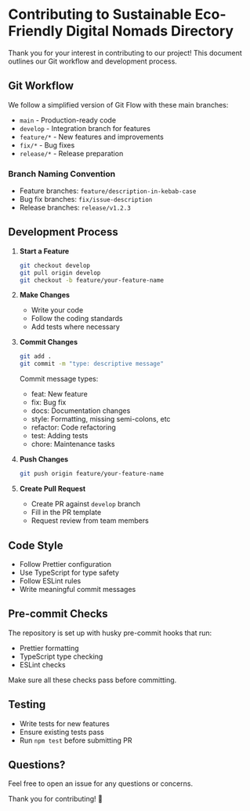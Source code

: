 # Contributing to Sustainable Eco-Friendly Digital Nomads Directory

Thank you for your interest in contributing to our project! This document outlines our Git workflow and development process.

## Git Workflow

We follow a simplified version of Git Flow with these main branches:

- `main` - Production-ready code
- `develop` - Integration branch for features
- `feature/*` - New features and improvements
- `fix/*` - Bug fixes
- `release/*` - Release preparation

### Branch Naming Convention

- Feature branches: `feature/description-in-kebab-case`
- Bug fix branches: `fix/issue-description`
- Release branches: `release/v1.2.3`

## Development Process

1. **Start a Feature**
   ```bash
   git checkout develop
   git pull origin develop
   git checkout -b feature/your-feature-name
   ```

2. **Make Changes**
   - Write your code
   - Follow the coding standards
   - Add tests where necessary

3. **Commit Changes**
   ```bash
   git add .
   git commit -m "type: descriptive message"
   ```
   Commit message types:
   - feat: New feature
   - fix: Bug fix
   - docs: Documentation changes
   - style: Formatting, missing semi-colons, etc
   - refactor: Code refactoring
   - test: Adding tests
   - chore: Maintenance tasks

4. **Push Changes**
   ```bash
   git push origin feature/your-feature-name
   ```

5. **Create Pull Request**
   - Create PR against `develop` branch
   - Fill in the PR template
   - Request review from team members

## Code Style

- Follow Prettier configuration
- Use TypeScript for type safety
- Follow ESLint rules
- Write meaningful commit messages

## Pre-commit Checks

The repository is set up with husky pre-commit hooks that run:
- Prettier formatting
- TypeScript type checking
- ESLint checks

Make sure all these checks pass before committing.

## Testing

- Write tests for new features
- Ensure existing tests pass
- Run `npm test` before submitting PR

## Questions?

Feel free to open an issue for any questions or concerns.

Thank you for contributing! 🌱
